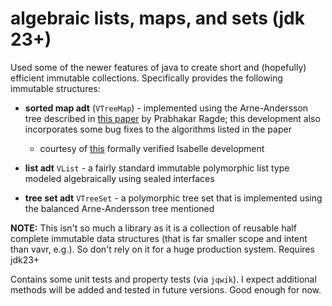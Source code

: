 # algebraic lists, maps, and sets (jdk 23+)

Used some of the newer features of java to
create short and (hopefully) efficient immutable
collections. Specifically provides the following
immutable structures:

* **sorted map adt** (`VTreeMap`) - implemented using the Arne-Andersson
  tree described in [this paper](https://arxiv.org/abs/1412.4882)
  by Prabhakar Ragde; this development also incorporates some bug
  fixes to the algorithms listed in the paper
    * courtesy of [this](https://github.com/m-fleury/isabelle-emacs/blob/Isabelle2024-vsce/src/HOL/Data_Structures/AA_Set.thy)
      formally verified Isabelle development

* **list adt** `VList` - a fairly standard immutable polymorphic list type modeled algebraically using
  sealed interfaces

* **tree set adt** `VTreeSet` - a polymorphic tree set that is implemented using the balanced
  Arne-Andersson tree mentioned

**NOTE:** This isn't so much a library as it is a collection of reusable half complete
immutable data structures (that is far smaller scope and intent than vavr, e.g.). So don't
rely on it for a huge production system. Requires jdk23+

Contains some unit tests and property tests (via `jqwik`). I expect additional methods will
be added and tested in future versions. Good enough for now.
